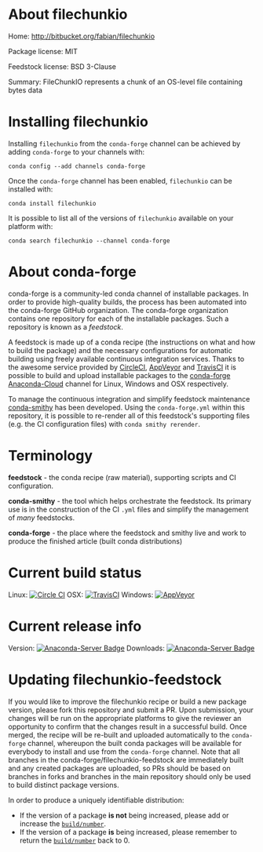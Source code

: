 About filechunkio
=================

Home: http://bitbucket.org/fabian/filechunkio

Package license: MIT

Feedstock license: BSD 3-Clause

Summary: FileChunkIO represents a chunk of an OS-level file containing bytes data



Installing filechunkio
======================

Installing `filechunkio` from the `conda-forge` channel can be achieved by adding `conda-forge` to your channels with:

```
conda config --add channels conda-forge
```

Once the `conda-forge` channel has been enabled, `filechunkio` can be installed with:

```
conda install filechunkio
```

It is possible to list all of the versions of `filechunkio` available on your platform with:

```
conda search filechunkio --channel conda-forge
```



About conda-forge
=================

conda-forge is a community-led conda channel of installable packages.
In order to provide high-quality builds, the process has been automated into the
conda-forge GitHub organization. The conda-forge organization contains one repository
for each of the installable packages. Such a repository is known as a *feedstock*.

A feedstock is made up of a conda recipe (the instructions on what and how to build
the package) and the necessary configurations for automatic building using freely
available continuous integration services. Thanks to the awesome service provided by
[CircleCI](https://circleci.com/), [AppVeyor](http://www.appveyor.com/)
and [TravisCI](https://travis-ci.org/) it is possible to build and upload installable
packages to the [conda-forge](https://anaconda.org/conda-forge)
[Anaconda-Cloud](http://docs.anaconda.org/) channel for Linux, Windows and OSX respectively.

To manage the continuous integration and simplify feedstock maintenance
[conda-smithy](http://github.com/conda-forge/conda-smithy) has been developed.
Using the ``conda-forge.yml`` within this repository, it is possible to re-render all of
this feedstock's supporting files (e.g. the CI configuration files) with ``conda smithy rerender``.


Terminology
===========

**feedstock** - the conda recipe (raw material), supporting scripts and CI configuration.

**conda-smithy** - the tool which helps orchestrate the feedstock.
                   Its primary use is in the construction of the CI ``.yml`` files
                   and simplify the management of *many* feedstocks.

**conda-forge** - the place where the feedstock and smithy live and work to
                  produce the finished article (built conda distributions)

Current build status
====================

Linux: [![Circle CI](https://circleci.com/gh/conda-forge/filechunkio-feedstock.svg?style=shield)](https://circleci.com/gh/conda-forge/filechunkio-feedstock)
OSX: [![TravisCI](https://travis-ci.org/conda-forge/filechunkio-feedstock.svg?branch=master)](https://travis-ci.org/conda-forge/filechunkio-feedstock)
Windows: [![AppVeyor](https://ci.appveyor.com/api/projects/status/github/conda-forge/filechunkio-feedstock?svg=True)](https://ci.appveyor.com/project/conda-forge/filechunkio-feedstock/branch/master)

Current release info
====================
Version: [![Anaconda-Server Badge](https://anaconda.org/conda-forge/filechunkio/badges/version.svg)](https://anaconda.org/conda-forge/filechunkio)
Downloads: [![Anaconda-Server Badge](https://anaconda.org/conda-forge/filechunkio/badges/downloads.svg)](https://anaconda.org/conda-forge/filechunkio)


Updating filechunkio-feedstock
==============================

If you would like to improve the filechunkio recipe or build a new
package version, please fork this repository and submit a PR. Upon submission,
your changes will be run on the appropriate platforms to give the reviewer an
opportunity to confirm that the changes result in a successful build. Once
merged, the recipe will be re-built and uploaded automatically to the
`conda-forge` channel, whereupon the built conda packages will be available for
everybody to install and use from the `conda-forge` channel.
Note that all branches in the conda-forge/filechunkio-feedstock are
immediately built and any created packages are uploaded, so PRs should be based
on branches in forks and branches in the main repository should only be used to
build distinct package versions.

In order to produce a uniquely identifiable distribution:
 * If the version of a package **is not** being increased, please add or increase
   the [``build/number``](http://conda.pydata.org/docs/building/meta-yaml.html#build-number-and-string).
 * If the version of a package **is** being increased, please remember to return
   the [``build/number``](http://conda.pydata.org/docs/building/meta-yaml.html#build-number-and-string)
   back to 0.
